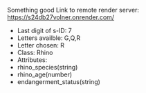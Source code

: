 Something good
Link to remote render server: https://s24db27volner.onrender.com/
- Last digit of s-ID: 7
- Letters availble: G,Q,R
- Letter chosen: R
- Class: Rhino
- Attributes:
- rhino_species(string)
- rhino_age(number)
- endangerment_status(string)


